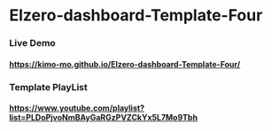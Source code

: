 # Elzero-dashboard-Template-Four
### Live Demo 
#### https://kimo-mo.github.io/Elzero-dashboard-Template-Four/
### Template PlayList 
#### https://www.youtube.com/playlist?list=PLDoPjvoNmBAyGaRGzPVZCkYx5L7Mo9Tbh
